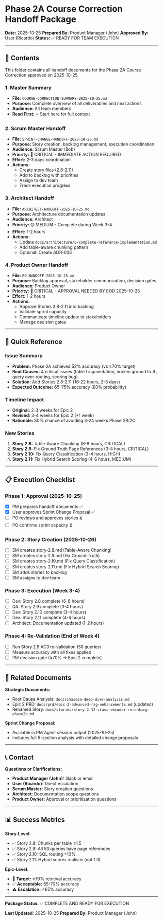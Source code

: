 # Phase 2A Course Correction Handoff Package

**Date:** 2025-10-25
**Prepared By:** Product Manager (John)
**Approved By:** User (Ricardo)
**Status:** ✅ READY FOR TEAM EXECUTION

---

## 📂 Contents

This folder contains all handoff documents for the Phase 2A Course Correction approved on 2025-10-25.

### 1. Master Summary
- **File:** `COURSE-CORRECTION-SUMMARY-2025-10-25.md`
- **Purpose:** Complete overview of all deliverables and next actions
- **Audience:** All team members
- **Read First:** ⭐ Start here for full context

### 2. Scrum Master Handoff
- **File:** `SPRINT-CHANGE-HANDOFF-2025-10-25.md`
- **Purpose:** Story creation, backlog management, execution coordination
- **Audience:** Scrum Master (Bob)
- **Priority:** 🔴 CRITICAL - IMMEDIATE ACTION REQUIRED
- **Effort:** 2-3 days coordination
- **Actions:**
  - Create story files (2.8-2.11)
  - Add to backlog with priorities
  - Assign to dev team
  - Track execution progress

### 3. Architect Handoff
- **File:** `ARCHITECT-HANDOFF-2025-10-25.md`
- **Purpose:** Architecture documentation updates
- **Audience:** Architect
- **Priority:** 🟡 MEDIUM - Complete during Week 3-4
- **Effort:** 1-2 hours
- **Actions:**
  - Update `docs/architecture/6-complete-reference-implementation.md`
  - Add table-aware chunking pattern
  - Optional: Create ADR-003

### 4. Product Owner Handoff
- **File:** `PO-HANDOFF-2025-10-25.md`
- **Purpose:** Backlog approval, stakeholder communication, decision gates
- **Audience:** Product Owner
- **Priority:** 🔴 CRITICAL - APPROVAL NEEDED BY EOD 2025-10-25
- **Effort:** 1-2 hours
- **Actions:**
  - Approve Stories 2.8-2.11 into backlog
  - Validate sprint capacity
  - Communicate timeline update to stakeholders
  - Manage decision gates

---

## 🎯 Quick Reference

### Issue Summary
- **Problem:** Phase 2A achieved 52% accuracy (vs ≥70% target)
- **Root Causes:** 4 critical issues (table fragmentation, broken ground truth, query over-routing, scoring bug)
- **Solution:** Add Stories 2.8-2.11 (16-22 hours, 2-3 days)
- **Expected Outcome:** 65-75% accuracy (80% probability)

### Timeline Impact
- **Original:** 2-3 weeks for Epic 2
- **Revised:** 3-4 weeks for Epic 2 (+1 week)
- **Rationale:** 80% chance of avoiding 3-24 weeks Phase 2B/2C

### New Stories
1. **Story 2.8:** Table-Aware Chunking (6-8 hours, CRITICAL)
2. **Story 2.9:** Fix Ground Truth Page References (3-4 hours, CRITICAL)
3. **Story 2.10:** Fix Query Classification (3-4 hours, HIGH)
4. **Story 2.11:** Fix Hybrid Search Scoring (4-6 hours, MEDIUM)

---

## 📋 Execution Checklist

### Phase 1: Approval (2025-10-25)
- [x] PM prepares handoff documents ✅
- [x] User approves Sprint Change Proposal ✅
- [ ] PO reviews and approves stories ⏳
- [ ] PO confirms sprint capacity ⏳

### Phase 2: Story Creation (2025-10-26)
- [ ] SM creates story-2.8.md (Table-Aware Chunking)
- [ ] SM creates story-2.9.md (Fix Ground Truth)
- [ ] SM creates story-2.10.md (Fix Query Classification)
- [ ] SM creates story-2.11.md (Fix Hybrid Search Scoring)
- [ ] SM adds stories to backlog
- [ ] SM assigns to dev team

### Phase 3: Execution (Week 3-4)
- [ ] Dev: Story 2.8 complete (6-8 hours)
- [ ] QA: Story 2.9 complete (3-4 hours)
- [ ] Dev: Story 2.10 complete (3-4 hours)
- [ ] Dev: Story 2.11 complete (4-6 hours)
- [ ] Architect: Documentation updated (1-2 hours)

### Phase 4: Re-Validation (End of Week 4)
- [ ] Run Story 2.5 AC3 re-validation (50 queries)
- [ ] Measure accuracy with all fixes applied
- [ ] PM decision gate (≥70% → Epic 2 complete)

---

## 🔗 Related Documents

**Strategic Documents:**
- Root Cause Analysis: `docs/phase2a-deep-dive-analysis.md`
- Epic 2 PRD: `docs/prd/epic-2-advanced-rag-enhancements.md` (updated)
- Renamed Story: `docs/stories/story-2.12-cross-encoder-reranking-phase2b.md`

**Sprint Change Proposal:**
- Available in PM Agent session output (2025-10-25)
- Includes full 5-section analysis with detailed change proposals

---

## 📞 Contact

**Questions or Clarifications:**
- **Product Manager (John):** Slack or email
- **User (Ricardo):** Direct escalation
- **Scrum Master:** Story creation questions
- **Architect:** Documentation scope questions
- **Product Owner:** Approval or prioritization questions

---

## 📊 Success Metrics

**Story-Level:**
- ✅ Story 2.8: Chunks per table ≤1.5
- ✅ Story 2.9: All 50 queries have page references
- ✅ Story 2.10: SQL routing ≤10%
- ✅ Story 2.11: Hybrid scores realistic (not 1.0)

**Epic-Level:**
- 🎯 **Target:** ≥70% retrieval accuracy
- ✅ **Acceptable:** 65-70% accuracy
- ⚠️ **Escalation:** <65% accuracy

---

**Package Status:** ✅ COMPLETE AND READY FOR EXECUTION

**Last Updated:** 2025-10-25
**Prepared By:** Product Manager (John)
